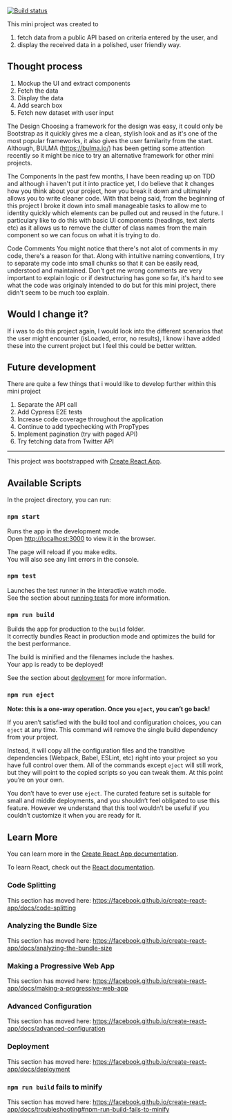 [![Build status](https://dev.azure.com/glyle/simple-search/_apis/build/status/simple-search-Node.js%20With%20Grunt-CI)](https://dev.azure.com/glyle/simple-search/_build/latest?definitionId=21)

This mini project was created to 

1. fetch data from a public API based on criteria entered by the user, and  
2. display the received data in a polished, user friendly way.

## Thought process
1. Mockup the UI and extract components
2. Fetch the data
3. Display the data
4. Add search box
5. Fetch new dataset with user input

The Design
Choosing a framework for the design was easy, it could only be Bootstrap as it quickly gives me a clean, stylish look and as it's one of the most popular frameworks, it also gives the user familarity from the start. Although, BULMA (https://bulma.io/) has been getting some attention recently so it might be nice to try an alternative framework for other mini projects.

The Components
In the past few months, I have been reading up on TDD and although i haven't put it into practice yet, I do believe that it changes how you think about your project, how you break it down and ultimately allows you to write cleaner code. With that being said, from the beginning of this project I broke it down into small manageable tasks to allow me to identity quickly which elements can be pulled out and reused in the future. I particulary like to do this with basic UI components (headings, text alerts etc) as it allows us to remove the clutter of class names from the main component so we can focus on what it is trying to do.

Code Comments
You might notice that there's not alot of comments in my code, there's a reason for that. Along with intuitive naming conventions, I try to separate my code into small chunks so that it can be easily read, understood and maintained. Don't get me wrong comments are very important to explain logic or if destructuring has gone so far, it's hard to see what the code was originaly intended to do but for this mini project, there didn't seem to be much too explain.

## Would I change it?
If i was to do this project again, I would look into the different scenarios that the user might encounter (isLoaded, error, no results), I know i have added these into the current project but I feel this could be better written. 

## Future development
There are quite a few things that i would like to develop further within this mini project

1. Separate the API call
2. Add Cypress E2E tests
3. Increase code coverage throughout the application
4. Continue to add typechecking with PropTypes
5. Implement pagination (try with paged API)
6. Try fetching data from Twitter API

--------

This project was bootstrapped with [Create React App](https://github.com/facebook/create-react-app).

## Available Scripts

In the project directory, you can run:

### `npm start`

Runs the app in the development mode.<br />
Open [http://localhost:3000](http://localhost:3000) to view it in the browser.

The page will reload if you make edits.<br />
You will also see any lint errors in the console.

### `npm test`

Launches the test runner in the interactive watch mode.<br />
See the section about [running tests](https://facebook.github.io/create-react-app/docs/running-tests) for more information.

### `npm run build`

Builds the app for production to the `build` folder.<br />
It correctly bundles React in production mode and optimizes the build for the best performance.

The build is minified and the filenames include the hashes.<br />
Your app is ready to be deployed!

See the section about [deployment](https://facebook.github.io/create-react-app/docs/deployment) for more information.

### `npm run eject`

**Note: this is a one-way operation. Once you `eject`, you can’t go back!**

If you aren’t satisfied with the build tool and configuration choices, you can `eject` at any time. This command will remove the single build dependency from your project.

Instead, it will copy all the configuration files and the transitive dependencies (Webpack, Babel, ESLint, etc) right into your project so you have full control over them. All of the commands except `eject` will still work, but they will point to the copied scripts so you can tweak them. At this point you’re on your own.

You don’t have to ever use `eject`. The curated feature set is suitable for small and middle deployments, and you shouldn’t feel obligated to use this feature. However we understand that this tool wouldn’t be useful if you couldn’t customize it when you are ready for it.

## Learn More

You can learn more in the [Create React App documentation](https://facebook.github.io/create-react-app/docs/getting-started).

To learn React, check out the [React documentation](https://reactjs.org/).

### Code Splitting

This section has moved here: https://facebook.github.io/create-react-app/docs/code-splitting

### Analyzing the Bundle Size

This section has moved here: https://facebook.github.io/create-react-app/docs/analyzing-the-bundle-size

### Making a Progressive Web App

This section has moved here: https://facebook.github.io/create-react-app/docs/making-a-progressive-web-app

### Advanced Configuration

This section has moved here: https://facebook.github.io/create-react-app/docs/advanced-configuration

### Deployment

This section has moved here: https://facebook.github.io/create-react-app/docs/deployment

### `npm run build` fails to minify

This section has moved here: https://facebook.github.io/create-react-app/docs/troubleshooting#npm-run-build-fails-to-minify
